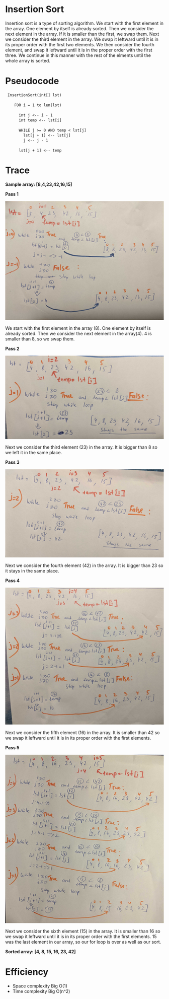 # Insertion Sort

Insertion sort is a type of sorting algorithm. We start with the first element in the array. One element by itself is already sorted. Then we consider the next element in the array. If it is smaller than the first, we swap them. Next we consider the third element in the array. We swap it leftward until it is in its proper order with the first two elements. We then consider the fourth element, and swap it leftward until it is in the proper order with the first three. We continue in this manner with the rest of the elments until the whole array is sorted.

# Pseudocode

```
 InsertionSort(int[] lst)

    FOR i = 1 to len(lst)

      int j <-- i - 1
      int temp <-- lst[i]

      WHILE j >= 0 AND temp < lst[j]
        lst[j + 1] <-- lst[j]
        j <-- j - 1

      lst[j + 1] <-- temp
```
# Trace

**Sample array: [8,4,23,42,16,15]**

**Pass 1**

![1](../../../assets/sort/sort1.jpg)

We start with the first element in the array (8). One element by itself is already sorted. Then we consider the next element in the array(4). 4 is smaller than 8, so we swap them.

**Pass 2**

![2](../../../assets/sort/sort2.jpg)

Next we consider the third element (23) in the array. It is bigger than 8 so we left it in the same place.

**Pass 3**

![3](../../../assets/sort/sort3.jpg)

Next we consider the fourth element (42) in the array. It is bigger than 23 so it stays in the same place.

**Pass 4**

![4](../../../assets/sort/sort4.jpg)

Next we consider the fifth element (16) in the array. It is smaller than 42 so we swap it leftward until it is in its proper order with the first elements.

**Pass 5**

![5](../../../assets/sort/sort5.jpg)

Next we consider the sixth element (15) in the array. It is smaller than 16 so we swap it leftward until it is in its proper order with the first elements. 15 was the last element in our array, so our for loop is over as well as our sort.

**Sorted array: [4, 8, 15, 16, 23, 42]**


# Efficiency

* Space complexity Big O(1)
* Time complexity Big O(n^2)
